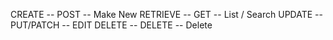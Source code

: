 CREATE -- POST -- Make New
RETRIEVE -- GET -- List / Search
UPDATE -- PUT/PATCH -- EDIT
DELETE -- DELETE -- Delete